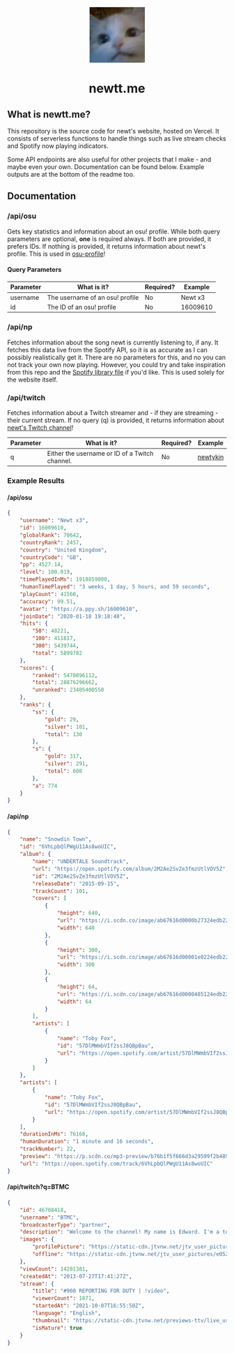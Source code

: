 <div align="center">
    <img src="./img/meow.png">
    <h1>newtt.me</h1>
</div>

## What is newtt.me?

This repository is the source code for newt's website, hosted on Vercel.
It consists of serverless functions to handle things such as live stream checks and Spotify now playing indicators.

Some API endpoints are also useful for other projects that I make - and maybe even your own. Documentation can be found below. Example outputs are at the bottom of the readme too.

## Documentation

### /api/osu

Gets key statistics and information about an osu! profile. While both query parameters are optional, **one** is required always. If both are provided, it prefers IDs. If nothing is provided, it returns information about newt's profile. This is used in [osu-profile](https://github.com/newtykins/osu-profile)!

#### Query Parameters

| Parameter | What is it?                     | Required? | Example  |
| --------- | ------------------------------- | --------- | -------- |
| username  | The username of an osu! profile | No        | Newt x3  |
| id        | The ID of an osu! profile       | No        | 16009610 |

### /api/np

Fetches information about the song newt is currently listening to, if any. It fetches this data live from the Spotify API, so it is as accurate as I can possibly realistically get it. There are no parameters for this, and no you can not track your own now playing. However, you could try and take inspiration from this repo and the [Spotify library file](lib/spotify.ts) if you'd like. This is used solely for the website itself.

### /api/twitch

Fetches information about a Twitch streamer and - if they are streaming - their current stream. If no query (q) is provided, it returns information about [newt's Twitch channel](https://twitch.tv/newtykin)!

| Parameter | What is it?                                    | Required? | Example                                |
| --------- | ---------------------------------------------- | --------- | -------------------------------------- |
| q         | Either the username or ID of a Twitch channel. | No        | [newtykin](https://twitch.tv/newtykin) |

### Example Results

#### /api/osu

```json
{
    "username": "Newt x3",
    "id": 16009610,
    "globalRank": 70642,
    "countryRank": 2457,
    "country": "United Kingdom",
    "countryCode": "GB",
    "pp": 4527.14,
    "level": 100.019,
    "timePlayedInMs": 1918859000,
    "humanTimePlayed": "3 weeks, 1 day, 5 hours, and 59 seconds",
    "playCount": 41560,
    "accuracy": 99.51,
    "avatar": "https://a.ppy.sh/16009610",
    "joinDate": "2020-01-18 19:18:48",
    "hits": {
        "50": 48221,
        "100": 411817,
        "300": 5439744,
        "total": 5899782
    },
    "scores": {
        "ranked": 5470896112,
        "total": 28876296662,
        "unranked": 23405400550
    },
    "ranks": {
        "ss": {
            "gold": 29,
            "silver": 101,
            "total": 130
        },
        "s": {
            "gold": 317,
            "silver": 291,
            "total": 608
        },
        "a": 774
    }
}
```

#### /api/np

```json
{
    "name": "Snowdin Town",
    "id": "6VhLpbQlPWgU11As8woUIC",
    "album": {
        "name": "UNDERTALE Soundtrack",
        "url": "https://open.spotify.com/album/2M2Ae2SvZe3fmzUtlVOV5Z",
        "id": "2M2Ae2SvZe3fmzUtlVOV5Z",
        "releaseDate": "2015-09-15",
        "trackCount": 101,
        "covers": [
            {
                "height": 640,
                "url": "https://i.scdn.co/image/ab67616d0000b27324edb22d068eb245a924b7f2",
                "width": 640
            },
            {
                "height": 300,
                "url": "https://i.scdn.co/image/ab67616d00001e0224edb22d068eb245a924b7f2",
                "width": 300
            },
            {
                "height": 64,
                "url": "https://i.scdn.co/image/ab67616d0000485124edb22d068eb245a924b7f2",
                "width": 64
            }
        ],
        "artists": [
            {
                "name": "Toby Fox",
                "id": "57DlMWmbVIf2ssJ8QBpBau",
                "url": "https://open.spotify.com/artist/57DlMWmbVIf2ssJ8QBpBau"
            }
        ]
    },
    "artists": [
        {
            "name": "Toby Fox",
            "id": "57DlMWmbVIf2ssJ8QBpBau",
            "url": "https://open.spotify.com/artist/57DlMWmbVIf2ssJ8QBpBau"
        }
    ],
    "durationInMs": 76168,
    "humanDuration": "1 minute and 16 seconds",
    "trackNumber": 22,
    "preview": "https://p.scdn.co/mp3-preview/b76b1f5f666d3a29599f2b489587d1c539761dec?cid=c7bd28a5b6aa4277966a5585addc46a0",
    "url": "https://open.spotify.com/track/6VhLpbQlPWgU11As8woUIC"
}
```

#### /api/twitch?q=BTMC

```json
{
    "id": 46708418,
    "username": "BTMC",
    "broadcasterType": "partner",
    "description": "Welcome to the channel! My name is Edward. I'm a top 100 osu! player who live-streams full time here on Twitch. Thanks for checking by!",
    "images": {
        "profilePicture": "https://static-cdn.jtvnw.net/jtv_user_pictures/45a8bc2e-8b4d-43ac-8678-8082c5e834fa-profile_image-300x300.png",
        "offline": "https://static-cdn.jtvnw.net/jtv_user_pictures/e0526e4d-f847-43cb-bc40-c94d990676c8-channel_offline_image-1920x1080.png"
    },
    "viewCount": 14201381,
    "createdAt": "2013-07-27T17:41:27Z",
    "stream": {
        "title": "#908 REPORTING FOR DUTY | !video",
        "viewerCount": 1871,
        "startedAt": "2021-10-07T16:55:50Z",
        "language": "English",
        "thumbnail": "https://static-cdn.jtvnw.net/previews-ttv/live_user_btmc-{width}x{height}.jpg",
        "isMature": true
    }
}
```
